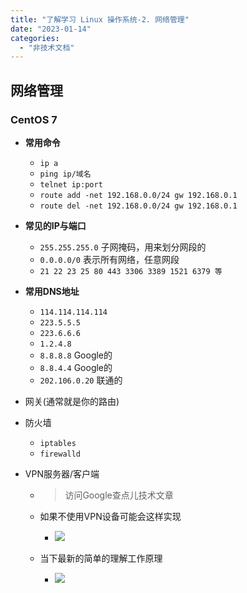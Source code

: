 ```yaml
---
title: "了解学习 Linux 操作系统-2. 网络管理"
date: "2023-01-14"
categories: 
  - "非技术文档"
---
```


## 网络管理

### CentOS 7

- **常用命令**
    
    - `ip a`
    - `ping ip/域名`
    - `telnet ip:port`
    - `route add -net 192.168.0.0/24 gw 192.168.0.1`
    - `route del -net 192.168.0.0/24 gw 192.168.0.1`
- **常见的IP与端口**
    
    - `255.255.255.0` 子网掩码，用来划分网段的
    - `0.0.0.0/0` 表示所有网络，任意网段
    - `21 22 23 25 80 443 3306 3389 1521 6379 等`
- **常用DNS地址**
    
    - `114.114.114.114`
    - `223.5.5.5`
    - `223.6.6.6`
    - `1.2.4.8`
    - `8.8.8.8` Google的
    - `8.8.4.4` Google的
    - `202.106.0.20` 联通的
- 网关(通常就是你的路由)
    
- 防火墙
    
    - `iptables`
    - `firewalld`
- VPN服务器/客户端
    
    - > 访问Google查点儿技术文章
        
    - 如果不使用VPN设备可能会这样实现
        
        - [![](http://qiniu.dev-share.top/image/linux/VPN01.png)](http://qiniu.dev-share.top/image/linux/VPN01.png)
    - 当下最新的简单的理解工作原理
        
        - [![](http://qiniu.dev-share.top/image/linux/VPN02.png)](http://qiniu.dev-share.top/image/linux/VPN02.png)
